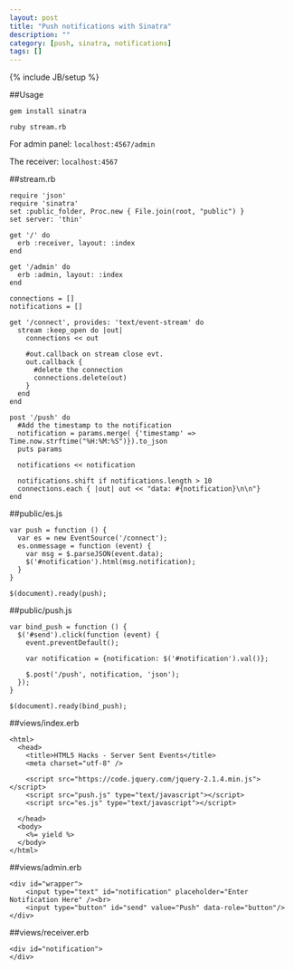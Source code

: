 ```yaml
---
layout: post
title: "Push notifications with Sinatra"
description: ""
category: [push, sinatra, notifications]
tags: []
---
```

{% include JB/setup %}

##Usage

    gem install sinatra

    ruby stream.rb

For admin panel: ```localhost:4567/admin```

The receiver: ```localhost:4567```


##stream.rb

    require 'json'
    require 'sinatra'
    set :public_folder, Proc.new { File.join(root, "public") }
    set server: 'thin'

    get '/' do
      erb :receiver, layout: :index
    end

    get '/admin' do
      erb :admin, layout: :index
    end

    connections = []
    notifications = []

    get '/connect', provides: 'text/event-stream' do
      stream :keep_open do |out|
        connections << out

        #out.callback on stream close evt. 
        out.callback {
          #delete the connection 
          connections.delete(out)
        }
      end
    end

    post '/push' do
      #Add the timestamp to the notification
      notification = params.merge( {'timestamp' => Time.now.strftime("%H:%M:%S")}).to_json
      puts params

      notifications << notification

      notifications.shift if notifications.length > 10
      connections.each { |out| out << "data: #{notification}\n\n"}
    end

##public/es.js

    var push = function () {
      var es = new EventSource('/connect');
      es.onmessage = function (event) {
        var msg = $.parseJSON(event.data);
        $('#notification').html(msg.notification);
      } 
    }

    $(document).ready(push);

##public/push.js

    var bind_push = function () {
      $('#send').click(function (event) {
        event.preventDefault();

        var notification = {notification: $('#notification').val()};

        $.post('/push', notification, 'json');
      });
    }

    $(document).ready(bind_push);

##views/index.erb

    <html>
      <head>
        <title>HTML5 Hacks - Server Sent Events</title>
        <meta charset="utf-8" />

        <script src="https://code.jquery.com/jquery-2.1.4.min.js"></script>
        <script src="push.js" type="text/javascript"></script>
        <script src="es.js" type="text/javascript"></script>

      </head>
      <body>
        <%= yield %>
      </body>
    </html>

##views/admin.erb

    <div id="wrapper">
        <input type="text" id="notification" placeholder="Enter Notification Here" /><br>
        <input type="button" id="send" value="Push" data-role="button"/>
    </div>

##views/receiver.erb

    <div id="notification">
    </div>


